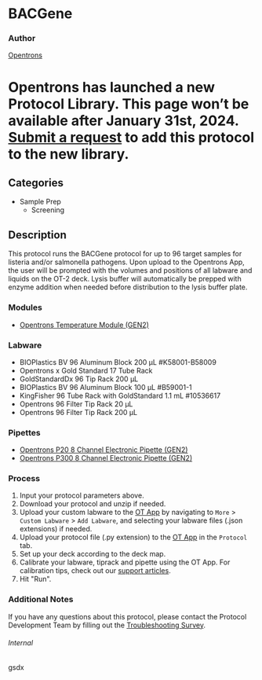 # BACGene


### Author
[Opentrons](https://opentrons.com/)



# Opentrons has launched a new Protocol Library. This page won’t be available after January 31st, 2024. [Submit a request](https://docs.google.com/forms/d/e/1FAIpQLSdYYp9QCKow4nn0KlCVsMS3HX0eJ0N9O7-erajKvcpT0lWbSg/viewform) to add this protocol to the new library.

## Categories
* Sample Prep
	* Screening


## Description
This protocol runs the BACGene protocol for up to 96 target samples for listeria and/or salmonella pathogens. Upon upload to the Opentrons App, the user will be prompted with the volumes and positions of all labware and liquids on the OT-2 deck. Lysis buffer will automatically be prepped with enzyme addition when needed before distribution to the lysis buffer plate.


### Modules
* [Opentrons Temperature Module (GEN2)](https://shop.opentrons.com/temperature-module-gen2/)


### Labware
* BIOPlastics BV 96 Aluminum Block 200 µL #K58001-B58009
* Opentrons x Gold Standard 17 Tube Rack
* GoldStandardDx 96 Tip Rack 200 µL
* BIOPlastics BV 96 Aluminum Block 100 µL #B59001-1
* KingFisher 96 Tube Rack with GoldStandard 1.1 mL #10536617
* Opentrons 96 Filter Tip Rack 20 µL
* Opentrons 96 Filter Tip Rack 200 µL


### Pipettes
* [Opentrons P20 8 Channel Electronic Pipette (GEN2)](https://shop.opentrons.com/8-channel-electronic-pipette/)
* [Opentrons P300 8 Channel Electronic Pipette (GEN2)](https://shop.opentrons.com/8-channel-electronic-pipette/)


### Process
1. Input your protocol parameters above.
2. Download your protocol and unzip if needed.
3. Upload your custom labware to the [OT App](https://opentrons.com/ot-app) by navigating to `More` > `Custom Labware` > `Add Labware`, and selecting your labware files (.json extensions) if needed.
4. Upload your protocol file (.py extension) to the [OT App](https://opentrons.com/ot-app) in the `Protocol` tab.
5. Set up your deck according to the deck map.
6. Calibrate your labware, tiprack and pipette using the OT App. For calibration tips, check out our [support articles](https://support.opentrons.com/en/collections/1559720-guide-for-getting-started-with-the-ot-2).
7. Hit "Run".


### Additional Notes
If you have any questions about this protocol, please contact the Protocol Development Team by filling out the [Troubleshooting Survey](https://protocol-troubleshooting.paperform.co/).


###### Internal
gsdx
